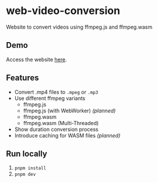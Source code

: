 # web-video-conversion

Website to convert videos using ffmpeg.js and ffmpeg.wasm

## Demo

Access the website [here](https://derstimmler.github.io/web-video-conversion/).

## Features

- Convert .mp4 files to `.mpeg` or `.mp3`
- Use different ffmpeg variants
  - ffmpeg.js
  - ffmpeg.js (with WebWorker) _(planned)_
  - ffmpeg.wasm
  - ffmpeg.wasm (Multi-Threaded)
- Show duration conversion process
- Introduce caching for WASM files _(planned)_

## Run locally

1. `pnpm install`
2. `pnpm dev`
